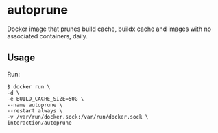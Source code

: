 # autoprune

Docker image that prunes build cache, buildx cache and images with no associated containers, daily.

## Usage

Run:

    $ docker run \
    -d \
    -e BUILD_CACHE_SIZE=50G \
    --name autoprune \
    --restart always \
    -v /var/run/docker.sock:/var/run/docker.sock \
    interaction/autoprune
